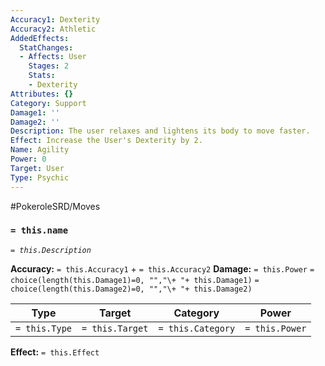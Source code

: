 ```yaml
---
Accuracy1: Dexterity
Accuracy2: Athletic
AddedEffects:
  StatChanges:
  - Affects: User
    Stages: 2
    Stats:
    - Dexterity
Attributes: {}
Category: Support
Damage1: ''
Damage2: ''
Description: The user relaxes and lightens its body to move faster.
Effect: Increase the User's Dexterity by 2.
Name: Agility
Power: 0
Target: User
Type: Psychic
---
```


#PokeroleSRD/Moves

### `= this.name`
*`= this.Description`*

**Accuracy:** `= this.Accuracy1` + `= this.Accuracy2`
**Damage:** `= this.Power` `= choice(length(this.Damage1)=0, "","\+ "+ this.Damage1)` `= choice(length(this.Damage2)=0, "","\+ "+ this.Damage2)`

| Type          | Target          | Category          | Power          |
| ------------- | --------------- | ----------------  | -------------- |
| `= this.Type` | `= this.Target` | `= this.Category` | `= this.Power` | 

**Effect:** `= this.Effect`